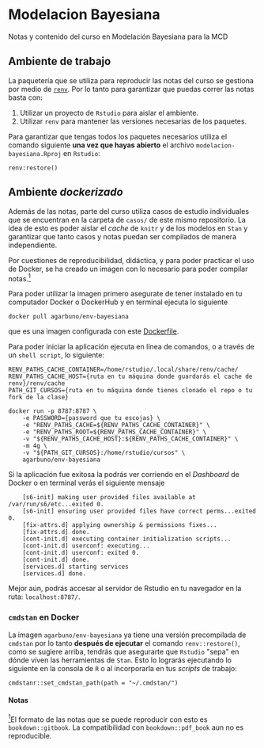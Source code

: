 # Modelacion Bayesiana
Notas y contenido del curso en Modelación Bayesiana para la MCD

## Ambiente de trabajo

La paquetería que se utiliza para reproducir las notas del curso se gestiona por medio de [`renv`](https://rstudio.github.io/renv/articles/renv.html). Por lo tanto para garantizar que puedas correr las notas basta con: 

1. Utilizar un proyecto de `Rstudio` para aislar el ambiente. 
2. Utilizar `renv` para mantener las versiones necesarias de los paquetes. 

Para garantizar que tengas todos los paquetes necesarios utiliza el comando siguiente **una vez que hayas abierto** el archivo `modelacion-bayesiana.Rproj` en `Rstudio`: 

```{R}
renv:restore()
```

## Ambiente _dockerizado_

Además de las notas, parte del curso utiliza casos de estudio individuales que se encuentran en la carpeta de `casos/` de este mismo repositorio. La idea de esto es poder aislar el _cache_ de `knitr` y de los modelos en `Stan` y garantizar que tanto casos y notas puedan ser compilados de manera independiente. 

Por cuestiones de reproducibilidad, didáctica, y para poder practicar el uso de Docker, se ha creado un imagen con lo necesario para poder compilar notas.<a href="#note1" id="note1ref"><sup>1</sup></a> 

Para poder utilizar la imagen primero asegurate de tener instalado en tu computador Docker o DockerHub y en terminal ejecuta lo 
siguiente

```{bash}
docker pull agarbuno/env-bayesiana
```

que es una imagen configurada con este [Dockerfile](https://github.com/agarbuno/dockerfiles/blob/master/env-bayesiana/Dockerfile). 

Para poder iniciar la aplicación ejecuta en línea de comandos, o a través de un `shell script`, lo siguiente:

```{bash}
RENV_PATHS_CACHE_CONTAINER=/home/rstudio/.local/share/renv/cache/
RENV_PATHS_CACHE_HOST={ruta en tu máquina donde guardarás el cache de renv}/renv/cache
PATH_GIT_CURSOS={ruta en tu máquina donde tienes clonado el repo o tu fork de la clase}

docker run -p 8787:8787 \
    -e PASSWORD={password que tu escojas} \
    -e "RENV_PATHS_CACHE=${RENV_PATHS_CACHE_CONTAINER}" \
    -e "RENV_PATHS_ROOT=${RENV_PATHS_CACHE_CONTAINER}" \
    -v "${RENV_PATHS_CACHE_HOST}:${RENV_PATHS_CACHE_CONTAINER}" \
    -m 4g \
    -v "${PATH_GIT_CURSOS}:/home/rstudio/cursos" \
    agarbuno/env-bayesiana
```

Si la aplicación fue exitosa la podrás ver corriendo en el _Dashboard_ de Docker o en terminal verás el siguiente mensaje 

```{bash}
    [s6-init] making user provided files available at /var/run/s6/etc...exited 0.
    [s6-init] ensuring user provided files have correct perms...exited 0.
    [fix-attrs.d] applying ownership & permissions fixes...
    [fix-attrs.d] done.
    [cont-init.d] executing container initialization scripts...
    [cont-init.d] userconf: executing...
    [cont-init.d] userconf: exited 0.
    [cont-init.d] done.
    [services.d] starting services
    [services.d] done.
```

Mejor aún, podrás accesar al servidor de Rstudio en tu navegador en la ruta: `localhost:8787/`.

### `cmdstan` en Docker 

La imagen `agarbuno/env-bayesiana` ya tiene una versión precompilada de `cmdstan` por lo tanto **después de ejecutar** el comando `renv::restore()`, como se sugiere arriba, tendrás que asegurarte que `Rstudio` "sepa" en dónde viven las herramientas de `Stan`. Esto lo lograrás ejecutando lo siguiente en la consola de `R` o al incorporarla en tus _scripts_ de trabajo:

```{R}
cmdstanr::set_cmdstan_path(path = "~/.cmdstan/")
```

#### Notas

<a id="note1" href="#note1ref"><sup>1</sup></a>El formato de las notas que se puede reproducir con esto es `bookdown::gitbook`. La compatibilidad con `bookdown::pdf_book` aun no es reproducible.

